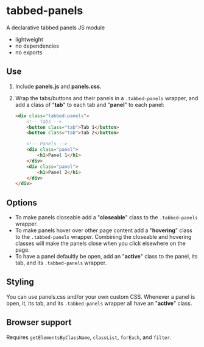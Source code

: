 tabbed-panels
=============

A declarative tabbed panels JS module

 - lightweight
 - no dependencies
 - no exports

## Use

1. Include **panels.js** and **panels.css**.

2. Wrap the tabs/buttons and their panels in a `.tabbed-panels` wrapper, and add a class of "**tab**" to each tab and "**panel**" to each panel:

    ```html
    <div class="tabbed-panels">
        <!-- Tabs -->
        <button class="tab">Tab 1</button>
        <button class="tab">Tab 2</button>

        <!-- Panels -->
        <div class="panel">
            <h1>Panel 1</h1>
        </div>
        <div class="panel">
            <h1>Panel 2</h1>
        </div>
    </div>
    ```

## Options

 - To make panels closeable add a "**closeable**" class to the `.tabbed-panels` wrapper.
 - To make panels hover over other page content add a "**hovering**" class to the `.tabbed-panels` wrapper. Combining the closeable and hovering classes will make the panels close when you click elsewhere on the page.
 - To have a panel defaultly be open, add an "**active**" class to the panel, its tab, and its `.tabbed-panels` wrapper.

## Styling

You can use panels.css and/or your own custom CSS. Whenever a panel is open, it, its tab, and its `.tabbed-panels` wrapper all have an "**active**" class.

## Browser support
Requires `getElementsByClassName`, `classList`, `forEach`, and `filter`.

